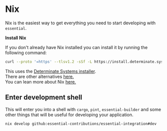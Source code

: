 # Nix
Nix is the easiest way to get everything you need to start developing with `essential`.
<summary><b>Install Nix</b></summary>

If you don't already have Nix installed you can install it by running the following command:
```bash
curl --proto '=https' --tlsv1.2 -sSf -L https://install.determinate.systems/nix | sh -s -- install
```
This uses the [Determinate Systems installer](https://determinate.systems/posts/determinate-nix-installer/). \
There are other alternatives [here.](https://nixos.org/download/) \
You can lean more about Nix [here.](https://nixos.org/)

## Enter development shell
This will enter you into a shell with `cargo`, `pint`, `essential-builder` and some other things that will be useful for developing your application.
```bash
nix develop github:essential-contributions/essential-integration#dev
```
